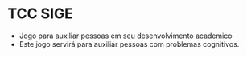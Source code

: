 # TCC SIGE
- Jogo para auxiliar pessoas em seu desenvolvimento academico
- Este jogo servirá para auxiliar pessoas com problemas  cognitivos.

